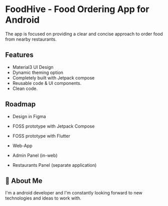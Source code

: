 
# FoodHive - Food Ordering App for Android

The app is focused on providing a clear and concise approach to order food from nearby restaurants.


## Features

- Material3 UI Design
- Dynamic theming option
- Completely built with Jetpack compose
- Reusable code & UI components.
- Clean code.



## Roadmap

- Design in Figma

- FOSS prototype with Jetpack Compose

- FOSS prototype with Flutter

- Web-App

- Admin Panel (in-web)

- Restaurants Panel (separate application)


## 🚀 About Me
I'm a android developer and I'm constantly looking forward to new technologies and ideas to work with.

